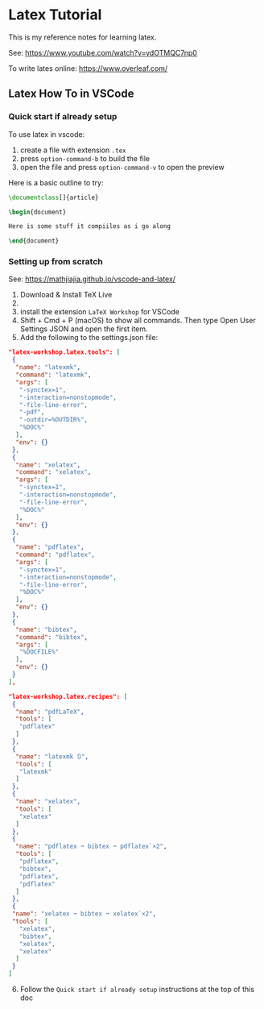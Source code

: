 # Latex Tutorial

This is my reference notes for learning latex.

See: https://www.youtube.com/watch?v=ydOTMQC7np0

To write lates online: https://www.overleaf.com/

## Latex How To in VSCode

### Quick start if already setup

To use latex in vscode:
1. create a file with extension `.tex`
2. press `option-command-b` to build the file
3. open the file and press `option-command-v` to open the preview


Here is a basic outline to try:

```latex
\documentclass[]{article}

\begin{document}

Here is some stuff it compiiles as i go along

\end{document}
```

### Setting up from scratch

See: https://mathjiajia.github.io/vscode-and-latex/

1. Download & Install TeX Live
2. 
3. install the extension `LaTeX Workshop` for VSCode
4. Shift + Cmd + P (macOS) to show all commands. Then type Open User Settings JSON and open the first item.
5. Add the following to the settings.json file:
```json
"latex-workshop.latex.tools": [
 {
  "name": "latexmk",
  "command": "latexmk",
  "args": [
   "-synctex=1",
   "-interaction=nonstopmode",
   "-file-line-error",
   "-pdf",
   "-outdir=%OUTDIR%",
   "%DOC%"
  ],
  "env": {}
 },
 {
  "name": "xelatex",
  "command": "xelatex",
  "args": [
   "-synctex=1",
   "-interaction=nonstopmode",
   "-file-line-error",
   "%DOC%"
  ],
  "env": {}
 },
 {
  "name": "pdflatex",
  "command": "pdflatex",
  "args": [
   "-synctex=1",
   "-interaction=nonstopmode",
   "-file-line-error",
   "%DOC%"
  ],
  "env": {}
 },
 {
  "name": "bibtex",
  "command": "bibtex",
  "args": [
   "%DOCFILE%"
  ],
  "env": {}
 }
],
```

```json
"latex-workshop.latex.recipes": [
 {
  "name": "pdfLaTeX",
  "tools": [
   "pdflatex"
  ]
 },
 {
  "name": "latexmk 🔃",
  "tools": [
   "latexmk"
  ]
 },
 {
  "name": "xelatex",
  "tools": [
   "xelatex"
  ]
 },
 {
  "name": "pdflatex ➞ bibtex ➞ pdflatex`×2",
  "tools": [
   "pdflatex",
   "bibtex",
   "pdflatex",
   "pdflatex"
  ]
 },
 {
 "name": "xelatex ➞ bibtex ➞ xelatex`×2",
 "tools": [
   "xelatex",
   "bibtex",
   "xelatex",
   "xelatex"
  ]
 }
]

```
6. Follow the `Quick start if already setup` instructions at the top of this doc
